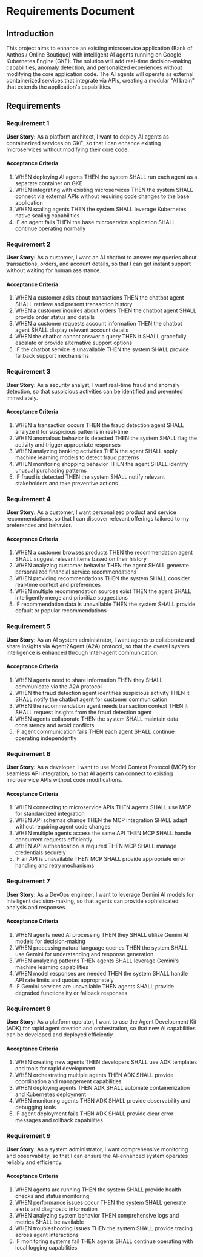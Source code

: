 # Requirements Document

## Introduction

This project aims to enhance an existing microservice application (Bank of Anthos / Online Boutique) with intelligent AI agents running on Google Kubernetes Engine (GKE). The solution will add real-time decision-making capabilities, anomaly detection, and personalized experiences without modifying the core application code. The AI agents will operate as external containerized services that integrate via APIs, creating a modular "AI brain" that extends the application's capabilities.

## Requirements

### Requirement 1

**User Story:** As a platform architect, I want to deploy AI agents as containerized services on GKE, so that I can enhance existing microservices without modifying their core code.

#### Acceptance Criteria

1. WHEN deploying AI agents THEN the system SHALL run each agent as a separate container on GKE
2. WHEN integrating with existing microservices THEN the system SHALL connect via external APIs without requiring code changes to the base application
3. WHEN scaling agents THEN the system SHALL leverage Kubernetes native scaling capabilities
4. IF an agent fails THEN the base microservice application SHALL continue operating normally

### Requirement 2

**User Story:** As a customer, I want an AI chatbot to answer my queries about transactions, orders, and account details, so that I can get instant support without waiting for human assistance.

#### Acceptance Criteria

1. WHEN a customer asks about transactions THEN the chatbot agent SHALL retrieve and present transaction history
2. WHEN a customer inquires about orders THEN the chatbot agent SHALL provide order status and details
3. WHEN a customer requests account information THEN the chatbot agent SHALL display relevant account details
4. WHEN the chatbot cannot answer a query THEN it SHALL gracefully escalate or provide alternative support options
5. IF the chatbot service is unavailable THEN the system SHALL provide fallback support mechanisms

### Requirement 3

**User Story:** As a security analyst, I want real-time fraud and anomaly detection, so that suspicious activities can be identified and prevented immediately.

#### Acceptance Criteria

1. WHEN a transaction occurs THEN the fraud detection agent SHALL analyze it for suspicious patterns in real-time
2. WHEN anomalous behavior is detected THEN the system SHALL flag the activity and trigger appropriate responses
3. WHEN analyzing banking activities THEN the agent SHALL apply machine learning models to detect fraud patterns
4. WHEN monitoring shopping behavior THEN the agent SHALL identify unusual purchasing patterns
5. IF fraud is detected THEN the system SHALL notify relevant stakeholders and take preventive actions

### Requirement 4

**User Story:** As a customer, I want personalized product and service recommendations, so that I can discover relevant offerings tailored to my preferences and behavior.

#### Acceptance Criteria

1. WHEN a customer browses products THEN the recommendation agent SHALL suggest relevant items based on their history
2. WHEN analyzing customer behavior THEN the agent SHALL generate personalized financial service recommendations
3. WHEN providing recommendations THEN the system SHALL consider real-time context and preferences
4. WHEN multiple recommendation sources exist THEN the agent SHALL intelligently merge and prioritize suggestions
5. IF recommendation data is unavailable THEN the system SHALL provide default or popular recommendations

### Requirement 5

**User Story:** As an AI system administrator, I want agents to collaborate and share insights via Agent2Agent (A2A) protocol, so that the overall system intelligence is enhanced through inter-agent communication.

#### Acceptance Criteria

1. WHEN agents need to share information THEN they SHALL communicate via the A2A protocol
2. WHEN the fraud detection agent identifies suspicious activity THEN it SHALL notify the chatbot agent for customer communication
3. WHEN the recommendation agent needs transaction context THEN it SHALL request insights from the fraud detection agent
4. WHEN agents collaborate THEN the system SHALL maintain data consistency and avoid conflicts
5. IF agent communication fails THEN each agent SHALL continue operating independently

### Requirement 6

**User Story:** As a developer, I want to use Model Context Protocol (MCP) for seamless API integration, so that AI agents can connect to existing microservice APIs without code modifications.

#### Acceptance Criteria

1. WHEN connecting to microservice APIs THEN agents SHALL use MCP for standardized integration
2. WHEN API schemas change THEN the MCP integration SHALL adapt without requiring agent code changes
3. WHEN multiple agents access the same API THEN MCP SHALL handle concurrent requests efficiently
4. WHEN API authentication is required THEN MCP SHALL manage credentials securely
5. IF an API is unavailable THEN MCP SHALL provide appropriate error handling and retry mechanisms

### Requirement 7

**User Story:** As a DevOps engineer, I want to leverage Gemini AI models for intelligent decision-making, so that agents can provide sophisticated analysis and responses.

#### Acceptance Criteria

1. WHEN agents need AI processing THEN they SHALL utilize Gemini AI models for decision-making
2. WHEN processing natural language queries THEN the system SHALL use Gemini for understanding and response generation
3. WHEN analyzing patterns THEN agents SHALL leverage Gemini's machine learning capabilities
4. WHEN model responses are needed THEN the system SHALL handle API rate limits and quotas appropriately
5. IF Gemini services are unavailable THEN agents SHALL provide degraded functionality or fallback responses

### Requirement 8

**User Story:** As a platform operator, I want to use the Agent Development Kit (ADK) for rapid agent creation and orchestration, so that new AI capabilities can be developed and deployed efficiently.

#### Acceptance Criteria

1. WHEN creating new agents THEN developers SHALL use ADK templates and tools for rapid development
2. WHEN orchestrating multiple agents THEN ADK SHALL provide coordination and management capabilities
3. WHEN deploying agents THEN ADK SHALL automate containerization and Kubernetes deployment
4. WHEN monitoring agents THEN ADK SHALL provide observability and debugging tools
5. IF agent deployment fails THEN ADK SHALL provide clear error messages and rollback capabilities

### Requirement 9

**User Story:** As a system administrator, I want comprehensive monitoring and observability, so that I can ensure the AI-enhanced system operates reliably and efficiently.

#### Acceptance Criteria

1. WHEN agents are running THEN the system SHALL provide health checks and status monitoring
2. WHEN performance issues occur THEN the system SHALL generate alerts and diagnostic information
3. WHEN analyzing system behavior THEN comprehensive logs and metrics SHALL be available
4. WHEN troubleshooting issues THEN the system SHALL provide tracing across agent interactions
5. IF monitoring systems fail THEN agents SHALL continue operating with local logging capabilities
